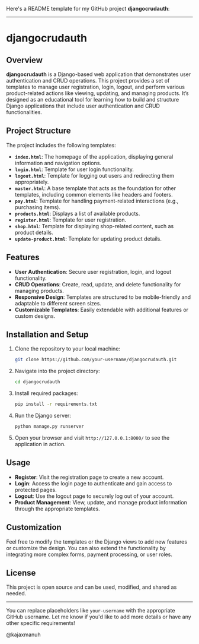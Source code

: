 Here's a README template for my GitHub project **djangocrudauth**:

---

# djangocrudauth

## Overview
**djangocrudauth** is a Django-based web application that demonstrates user authentication and CRUD operations. This project provides a set of templates to manage user registration, login, logout, and perform various product-related actions like viewing, updating, and managing products. It’s designed as an educational tool for learning how to build and structure Django applications that include user authentication and CRUD functionalities.

## Project Structure
The project includes the following templates:

- **`index.html`**: The homepage of the application, displaying general information and navigation options.
- **`login.html`**: Template for user login functionality.
- **`logout.html`**: Template for logging out users and redirecting them appropriately.
- **`master.html`**: A base template that acts as the foundation for other templates, including common elements like headers and footers.
- **`pay.html`**: Template for handling payment-related interactions (e.g., purchasing items).
- **`products.html`**: Displays a list of available products.
- **`register.html`**: Template for user registration.
- **`shop.html`**: Template for displaying shop-related content, such as product details.
- **`update-product.html`**: Template for updating product details.

## Features
- **User Authentication**: Secure user registration, login, and logout functionality.
- **CRUD Operations**: Create, read, update, and delete functionality for managing products.
- **Responsive Design**: Templates are structured to be mobile-friendly and adaptable to different screen sizes.
- **Customizable Templates**: Easily extendable with additional features or custom designs.

## Installation and Setup
1. Clone the repository to your local machine:
   ```bash
   git clone https://github.com/your-username/djangocrudauth.git
   ```
2. Navigate into the project directory:
   ```bash
   cd djangocrudauth
   ```
3. Install required packages:
   ```bash
   pip install -r requirements.txt
   ```
4. Run the Django server:
   ```bash
   python manage.py runserver
   ```
5. Open your browser and visit `http://127.0.0.1:8000/` to see the application in action.

## Usage
- **Register**: Visit the registration page to create a new account.
- **Login**: Access the login page to authenticate and gain access to protected pages.
- **Logout**: Use the logout page to securely log out of your account.
- **Product Management**: View, update, and manage product information through the appropriate templates.

## Customization
Feel free to modify the templates or the Django views to add new features or customize the design. You can also extend the functionality by integrating more complex forms, payment processing, or user roles.

## License
This project is open source and can be used, modified, and shared as needed.

---

You can replace placeholders like `your-username` with the appropriate GitHub username. Let me know if you'd like to add more details or have any other specific requirements!

@kajaxmanuh
